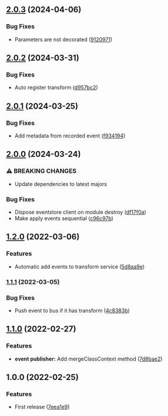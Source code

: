 ## [2.0.3](https://github.com/unlight/nestjs-cqrx/compare/v2.0.2...v2.0.3) (2024-04-06)


### Bug Fixes

* Parameters are not decorated ([9120971](https://github.com/unlight/nestjs-cqrx/commit/9120971f186a8b4ec40468e6c7eacffbaee31ee2))

## [2.0.2](https://github.com/unlight/nestjs-cqrx/compare/v2.0.1...v2.0.2) (2024-03-31)


### Bug Fixes

* Auto register transform ([d957bc2](https://github.com/unlight/nestjs-cqrx/commit/d957bc24837c396d244cbbd8117a5606a3134e11))

## [2.0.1](https://github.com/unlight/nestjs-cqrx/compare/v2.0.0...v2.0.1) (2024-03-25)


### Bug Fixes

* Add metadata from recorded event ([f934194](https://github.com/unlight/nestjs-cqrx/commit/f9341948547c7833a7f55fc4ddd3ea5dabb1f9e5))

## [2.0.0](https://github.com/unlight/nestjs-cqrx/compare/v1.2.0...v2.0.0) (2024-03-24)


### ⚠ BREAKING CHANGES

* Update dependencies to latest majors

### Bug Fixes

* Dispose eventstore client on module destroy ([df17f0a](https://github.com/unlight/nestjs-cqrx/commit/df17f0a4590916e79009d4fee2740d65785fce53))
* Make apply events sequential ([c96c97b](https://github.com/unlight/nestjs-cqrx/commit/c96c97b991d7a97840a7e2ed19cd5c263c879a83))

## [1.2.0](https://github.com/unlight/nestjs-cqrx/compare/v1.1.1...v1.2.0) (2022-03-06)


### Features

* Automatic add events to transform service ([5d8aa9e](https://github.com/unlight/nestjs-cqrx/commit/5d8aa9ea73a8bd48855053e2d1c03948cc642984))

### [1.1.1](https://github.com/unlight/nestjs-cqrx/compare/v1.1.0...v1.1.1) (2022-03-05)


### Bug Fixes

* Push event to bus if it has transform ([4c8383b](https://github.com/unlight/nestjs-cqrx/commit/4c8383b7cb62e53f9efefa14ba0ec993cceb51de))

## [1.1.0](https://github.com/unlight/nestjs-cqrx/compare/v1.0.0...v1.1.0) (2022-02-27)


### Features

* **event publisher:** Add mergeClassContext method ([7d8bae2](https://github.com/unlight/nestjs-cqrx/commit/7d8bae2a3cbdd882d20b8ef4b055cc31a0127498))

## 1.0.0 (2022-02-25)


### Features

* First release ([7eea1e9](https://github.com/unlight/nestjs-cqrx/commit/7eea1e924c8cee75103ea3d6c5355b1affd98d16))
